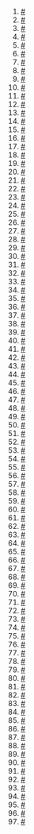 1. <a href="1.html" >#</a>
1. <a href="100.html" >#</a>
1. <a href="11.html" >#</a>
1. <a href="آموزش زبان html5 بهترین با اسکن.html" >#</a>
1. <a href="آموزش زبان html5 بهترین.html" >#</a>
1. <a href="آموزش زبانhtml.html" >#</a>
1. <a href="آموزش زبانhtml5.html" >#</a>
1. <a href="آموزش۲.html" >#</a>
1. <a href="ارز.html" >#</a>
1. <a href="استان شهر تاریخ تولد.html" >#</a>
1. <a href="اضافه کردن اطلاعات تاریخ نام ایمیل.html" >#</a>
1. <a href="انیمیشن.html" >#</a>
1. <a href="اوقات شرعی.html" >#</a>
1. <a href="ایمیل با موضوع آدرس خودکار.html" >#</a>
1. <a href="ایمیل.html" >#</a>
1. <a href="باتری ۲.html" >#</a>
1. <a href="بازگشت.html" >#</a>
1. <a href="بانک لیست.html" >#</a>
1. <a href="پرینت اصلی.html" >#</a>
1. <a href="پرینت.html" >#</a>
1. <a href="پیام به کاربر.html" >#</a>
1. <a href="تایمر باز کردن سایت.html" >#</a>
1. <a href="تایید هویت ایمیل.html" >#</a>
1. <a href="تقویم شمسی.html" >#</a>
1. <a href="تم .html" >#</a>
1. <a href="تم.html" >#</a>
1. <a href="ثانیه شمار لینک.html" >#</a>
1. <a href="جدید.html" >#</a>
1. <a href="جدیدترین.html" >#</a>
1. <a href="جستجو صفحه اتوماتیک.html" >#</a>
1. <a href="جستجو گر.html" >#</a>
1. <a href="جعبه.html" >#</a>
1. <a href="حروف الفبا دریایی.html" >#</a>
1. <a href="دفترچه یادداشت.html" >#</a>
1. <a href="دکمه چشمک زن.html" >#</a>
1. <a href="دکمه متفاوت.html" >#</a>
1. <a href="دکمه من.html" >#</a>
1. <a href="دکمه هوشمند.html" >#</a>
1. <a href="ردمی نوت ۷.html" >#</a>
1. <a href="رمز عبور.html" >#</a>
1. <a href="رمز عبور(1).html" >#</a>
1. <a href="رمز.html" >#</a>
1. <a href="رنگ متحرک.html" >#</a>
1. <a href="رنگ.html" >#</a>
1. <a href="ساعت با کیفیت.html" >#</a>
1. <a href="ساعت جهانی.html" >#</a>
1. <a href="ساعت.html" >#</a>
1. <a href="ساعت33.html" >#</a>
1. <a href="ساعتی.html" >#</a>
1. <a href="شکل ظاهری دکمه.html" >#</a>
1. <a href="شمارش گر دکمه‌ای.html" >#</a>
1. <a href="شمارنده با دکمه بالا و پایین.html" >#</a>
1. <a href="شمارنده.html" >#</a>
1. <a href="صحفه وب .html" >#</a>
1. <a href="فرم اطلاعات.html" >#</a>
1. <a href="فرم پیغامی.html" >#</a>
1. <a href="فرم ثبت نام.html" >#</a>
1. <a href="فرم ورود مدریت.html" >#</a>
1. <a href="فرم ورود.html" >#</a>
1. <a href="فرم.html" >#</a>
1. <a href="فرم۳.html" >#</a>
1. <a href="کارت.html" >#</a>
1. <a href="کپی متن.html" >#</a>
1. <a href="کد جاوا.html" >#</a>
1. <a href="کد.html" >#</a>
1. <a href="لوله.html" >#</a>
1. <a href="لیست کشویی جزوه کتاب.html" >#</a>
1. <a href="لیست کشویی غیره.html" >#</a>
1. <a href="لیست کشویی.html" >#</a>
1. <a href="لیست مخاطبین 12 ناوبری.html" >#</a>
1. <a href="لیست.html" >#</a>
1. <a href="لینک عکس.html" >#</a>
1. <a href="لینک کامل ایمیل.html" >#</a>
1. <a href="ماشین حساب ساده.html" >#</a>
1. <a href="ماشین حساب.html" >#</a>
1. <a href="متن قبل از اجرا.html" >#</a>
1. <a href="منو سایت.html" >#</a>
1. <a href="منو کشویی.html" >#</a>
1. <a href="موتور جستجوگر جالب.html" >#</a>
1. <a href="نام‌گذاری قطعات کلاشینکف.html" >#</a>
1. <a href="نرم افزار2.html" >#</a>
1. <a href="هشدار.html" >#</a>
1. <a href="یک سایت.html" >#</a>
1. <a href="acu.html" >#</a>
1. <a href="background 1.html" >#</a>
1. <a href="fooop.html" >#</a>
1. <a href="gemeجاوا.html" >#</a>
1. <a href="html.html" >#</a>
1. <a href="login.html" >#</a>
1. <a href="mono.html" >#</a>
1. <a href="neee.html" >#</a>
1. <a href="Newساعت.html" >#</a>
1. <a href="porjonto.html" >#</a>
1. <a href="print.html" >#</a>
1. <a href="test-code.html" >#</a>
1. <a href="بهترین.html" >#</a>
1. <a href="نرم افزار.html" >#</a>

